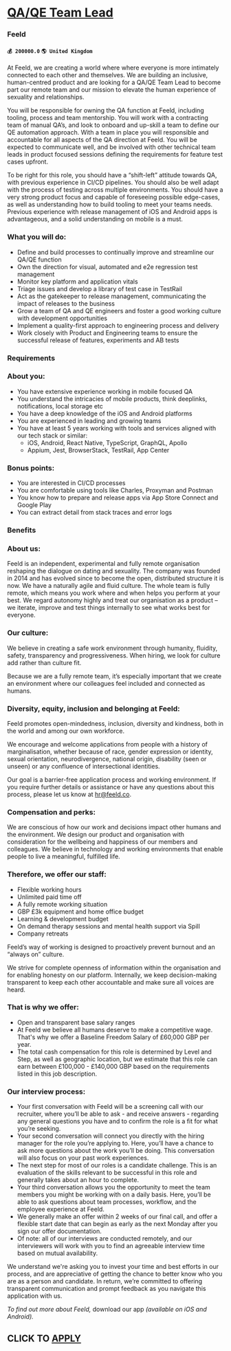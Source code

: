 # [QA/QE Team Lead](https://www.remotewlb.com/apply/qa-qe-team-lead)  
### Feeld  
#### `💰 200000.0` `🌎 United Kingdom`  

At Feeld, we are creating a world where where everyone is more intimately connected to each other and themselves. We are building an inclusive, human-centred product and are looking for a QA/QE Team Lead to become part our remote team and our mission to elevate the human experience of sexuality and relationships.

You will be responsible for owning the QA function at Feeld, including tooling, process and team mentorship. You will work with a contracting team of manual QA’s, and look to onboard and up-skill a team to define our QE automation approach. With a team in place you will responsible and accountable for all aspects of the QA direction at Feeld. You will be expected to communicate well, and be involved with other technical team leads in product focused sessions defining the requirements for feature test cases upfront.

To be right for this role, you should have a “shift-left” attitude towards QA, with previous experience in CI/CD pipelines. You should also be well adapt with the process of testing across multiple environments. You should have a very strong product focus and capable of foreseeing possible edge-cases, as well as understanding how to build tooling to meet your teams needs. Previous experience with release management of iOS and Android apps is advantageous, and a solid understanding on mobile is a must.

### What you will do:

  * Define and build processes to continually improve and streamline our QA/QE function
  * Own the direction for visual, automated and e2e regression test management
  * Monitor key platform and application vitals
  * Triage issues and develop a library of test case in TestRail
  * Act as the gatekeeper to release management, communicating the impact of releases to the business
  * Grow a team of QA and QE engineers and foster a good working culture with development opportunities
  * Implement a quality-first approach to engineering process and delivery
  * Work closely with Product and Engineering teams to ensure the successful release of features, experiments and AB tests

### Requirements

### About you:

  * You have extensive experience working in mobile focused QA
  * You understand the intricacies of mobile products, think deeplinks, notifications, local storage etc
  * You have a deep knowledge of the iOS and Android platforms
  * You are experienced in leading and growing teams
  * You have at least 5 years working with tools and services aligned with our tech stack or similar: 
    * iOS, Android, React Native, TypeScript, GraphQL, Apollo
    * Appium, Jest, BrowserStack, TestRail, App Center

### Bonus points:

  * You are interested in CI/CD processes
  * You are comfortable using tools like Charles, Proxyman and Postman
  * You know how to prepare and release apps via App Store Connect and Google Play
  * You can extract detail from stack traces and error logs

### Benefits

### About us:

Feeld is an independent, experimental and fully remote organisation reshaping the dialogue on dating and sexuality. The company was founded in 2014 and has evolved since to become the open, distributed structure it is now. We have a naturally agile and fluid culture. The whole team is fully remote, which means you work where and when helps you perform at your best. We regard autonomy highly and treat our organisation as a product – we iterate, improve and test things internally to see what works best for everyone.

### Our culture:

We believe in creating a safe work environment through humanity, fluidity, safety, transparency and progressiveness. When hiring, we look for culture add rather than culture fit.

Because we are a fully remote team, it’s especially important that we create an environment where our colleagues feel included and connected as humans.

### Diversity, equity, inclusion and belonging at Feeld:

Feeld promotes open-mindedness, inclusion, diversity and kindness, both in the world and among our own workforce.

We encourage and welcome applications from people with a history of marginalisation, whether because of race, gender expression or identity, sexual orientation, neurodivergence, national origin, disability (seen or unseen) or any confluence of intersectional identities.

Our goal is a barrier-free application process and working environment. If you require further details or assistance or have any questions about this process, please let us know at hr@feeld.co.

### Compensation and perks:

We are conscious of how our work and decisions impact other humans and the environment. We design our product and organisation with consideration for the wellbeing and happiness of our members and colleagues. We believe in technology and working environments that enable people to live a meaningful, fulfilled life.

### Therefore, we offer our staff:

  * Flexible working hours
  * Unlimited paid time off
  * A fully remote working situation
  * GBP £3k equipment and home office budget
  * Learning & development budget
  * On demand therapy sessions and mental health support via Spill
  * Company retreats

Feeld’s way of working is designed to proactively prevent burnout and an “always on” culture.

We strive for complete openness of information within the organisation and for enabling honesty on our platform. Internally, we keep decision-making transparent to keep each other accountable and make sure all voices are heard.

### That is why we offer:

  * Open and transparent base salary ranges
  * At Feeld we believe all humans deserve to make a competitive wage. That's why we offer a Baseline Freedom Salary of £60,000 GBP per year.
  * The total cash compensation for this role is determined by Level and Step, as well as geographic location, but we estimate that this role can earn between £100,000 - £140,000 GBP based on the requirements listed in this job description.

### Our interview process:

  * Your first conversation with Feeld will be a screening call with our recruiter, where you’ll be able to ask - and receive answers - regarding any general questions you have and to confirm the role is a fit for what you’re seeking.
  * Your second conversation will connect you directly with the hiring manager for the role you’re applying to. Here, you’ll have a chance to ask more questions about the work you’ll be doing. This conversation will also focus on your past work experiences.
  * The next step for most of our roles is a candidate challenge. This is an evaluation of the skills relevant to be successful in this role and generally takes about an hour to complete.
  * Your third conversation allows you the opportunity to meet the team members you might be working with on a daily basis. Here, you’ll be able to ask questions about team processes, workflow, and the employee experience at Feeld.
  * We generally make an offer within 2 weeks of our final call, and offer a flexible start date that can begin as early as the next Monday after you sign our offer documentation.
  * Of note: all of our interviews are conducted remotely, and our interviewers will work with you to find an agreeable interview time based on mutual availability.

We understand we're asking you to invest your time and best efforts in our process, and are appreciative of getting the chance to better know who you are as a person and candidate. In return, we’re committed to offering transparent communication and prompt feedback as you navigate this application with us.

 _To find out more about Feeld,_ download our app _(available on iOS and Android)._

  
## CLICK TO [APPLY](https://www.remotewlb.com/apply/qa-qe-team-lead)


